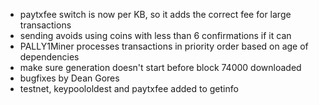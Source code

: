 * paytxfee switch is now per KB, so it adds the correct fee for large transactions
* sending avoids using coins with less than 6 confirmations if it can
* PALLY1Miner processes transactions in priority order based on age of dependencies
* make sure generation doesn't start before block 74000 downloaded
* bugfixes by Dean Gores
* testnet, keypoololdest and paytxfee added to getinfo
